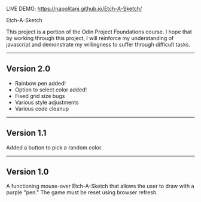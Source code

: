 LIVE DEMO: https://napolitanj.github.io/Etch-A-Sketch/

Etch-A-Sketch

This project is a portion of the Odin Project Foundations course. I hope that by working through this project, I will reinforce my understanding of javascript and demonstrate my willingness to suffer through difficult tasks.


------------
Version 2.0
------------

- Rainbow pen added!
- Option to select color added!
- Fixed grid size bugs
- Various style adjustments
- Various code cleanup

------------
Version 1.1
------------

Added a button to pick a random color.

------------
Version 1.0
------------

A functioning mouse-over Etch-A-Sketch that allows the user to draw with a purple "pen." The game must be reset using browser refresh.

